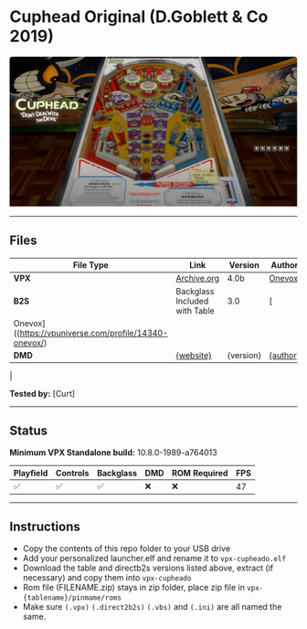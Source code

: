 # Cuphead Original  (D.Goblett & Co 2019)

![Table Preview](../../images/vpx-cupheado.png)


---

## Files
| File Type | Link | Version | Author | 
|-----------|--------|----------|--------------|
| **VPX** | [Archive.org](https://ia903203.us.archive.org/view_archive.php?archive=/17/items/Visual_Pinball_2020-06-20/Visual%20Pinball%20%5BVPXx%5D%20Original%20Tables/Cuphead%20%28D.Goblett%20%26%20Co%202019%29%28Onevox%29%284.0b%29%5BVPX06%5D%5BDT%2BFS%2BdB2S%2BDOF%5D.zip) | 4.0b | [Onevox]({https://vpuniverse.com/profile/14340-onevox/)|
| **B2S** | Backglass Included with Table | 3.0 | [
Onevox]({https://vpuniverse.com/profile/14340-onevox/)|
| **DMD** | [{website}]({link}) | {version} | [{author}]({link}) | **ROM** | None | None | None |
|

**Tested by:** [Curt]

---

## Status 
**Minimum VPX Standalone build:** 10.8.0-1989-a764013

| Playfield | Controls | Backglass | DMD | ROM Required | FPS | 
|-----------|----------|-----------|-----|--------------|-----|
| :white_check_mark: | :white_check_mark: | :white_check_mark: | :x: | :x: | 47 |

---

## Instructions

- Copy the contents of this repo folder to your USB drive
- Add your personalized launcher.elf and rename it to `vpx-cupheado.elf`
- Download the table and directb2s versions listed above, extract (if necessary) and copy them into `vpx-cupheado`
- Rom file (FILENAME.zip) stays in zip folder, place zip file in `vpx-{tablename}/pinmame/roms`
- Make sure `(.vpx)` `(.direct2b2s)` `(.vbs)` and `(.ini)` are all named the same.
